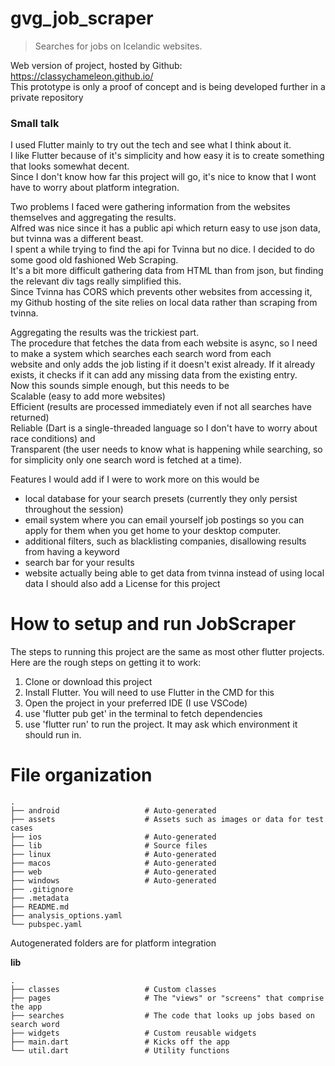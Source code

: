 # gvg_job_scraper
> Searches for jobs on Icelandic websites. <br>

Web version of project, hosted by Github: https://classychameleon.github.io/ <br>
This prototype is only a proof of concept and is being developed further in a private repository

### Small talk

I used Flutter mainly to try out the tech and see what I think about it. <br>
I like Flutter because of it's simplicity and how easy it is to create something that looks somewhat decent. <br>
Since I don't know how far this project will go, it's nice to know that I wont have to worry about platform integration. <br>

Two problems I faced were gathering information from the websites themselves and aggregating the results. <br>
Alfred was nice since it has a public api which return easy to use json data, but tvinna was a different beast. <br>
I spent a while trying to find the api for Tvinna but no dice. I decided to do some good old fashioned Web Scraping. <br>
It's a bit more difficult gathering data from HTML than from json, but finding the relevant div tags really simplified this. <br>
Since Tvinna has CORS which prevents other websites from accessing it, my Github hosting of the site relies on local data rather than scraping from tvinna. <br>

Aggregating the results was the trickiest part. <br>
The procedure that fetches the data from each website is async, so I need to make a system which searches each search word from each <br>
website and only adds the job listing if it doesn't exist already. If it already exists, it checks if it can add any missing data from the existing entry. <br>
Now this sounds simple enough, but this needs to be <br>
Scalable (easy to add more websites)<br> 
Efficient (results are processed immediately even if not all searches have returned) <br>
Reliable (Dart is a single-threaded language so I don't have to worry about race conditions) and <br>
Transparent (the user needs to know what is happening while searching, so for simplicity only one search word is fetched at a time). <br>

Features I would add if I were to work more on this would be
* local database for your search presets (currently they only persist throughout the session)
* email system where you can email yourself job postings so you can apply for them when you get home to your desktop computer.
* additional filters, such as blacklisting companies, disallowing results from having a keyword
* search bar for your results
* website actually being able to get data from tvinna instead of using local data
I should also add a License for this project

# How to setup and run JobScraper
The steps to running this project are the same as most other flutter projects. <br>
Here are the rough steps on getting it to work:

1. Clone or download this project
2. Install Flutter. You will need to use Flutter in the CMD for this
3. Open the project in your preferred IDE (I use VSCode)
4. use 'flutter pub get' in the terminal to fetch dependencies
5. use 'flutter run' to run the project. It may ask which environment it should run in.

# File organization
    .
    ├── android                   # Auto-generated
    ├── assets                    # Assets such as images or data for test cases
    ├── ios                       # Auto-generated
    ├── lib                       # Source files
    ├── linux                     # Auto-generated
    ├── macos                     # Auto-generated
    ├── web                       # Auto-generated
    ├── windows                   # Auto-generated
    ├── .gitignore
    ├── .metadata
    ├── README.md
    ├── analysis_options.yaml
    └── pubspec.yaml

Autogenerated folders are for platform integration

**lib**

    .
    ├── classes                   # Custom classes
    ├── pages                     # The "views" or "screens" that comprise the app
    ├── searches                  # The code that looks up jobs based on search word
    ├── widgets                   # Custom reusable widgets
    ├── main.dart                 # Kicks off the app
    └── util.dart                 # Utility functions

